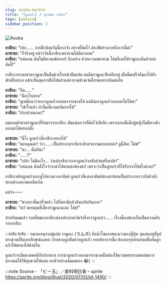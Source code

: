 ```yaml
---
slug: asuka-marble
title: "[ลูกแก้ว] / คุราชินะ อาสึกะ"
tags: [aokana]
sidebar_position: 2
---
```


![Asuka](https://res.cloudinary.com/kagamiweb/image/upload/v1631463910/blog/aokana/asuka-marble.jpg)

<!-- truncate -->

**อาสึกะ:** “เห้อ…… การฝึกซ้อมวันนี้ยากจัง อย่างที่คิดไว้ ต้องฟิตร่างกายยิ่งกว่านี้ค่ะ”  
**มาซายะ:** “ก็จริงอยู่ แต่ว่าวันนี้อาสึกะพยายามได้ดีมากเลย”  
**อาสึกะ:** “แน่นอน ฉันไม่มีทางแพ้หรอก! อีกอย่าง ด้วยความพยายาม โค้ชก็เลยให้รามูเนะฉันด้วยล่ะ ลัคกี้!”  

อาสึกะกระดกขวดรามูเนะขึ้นดื่มด้วยใบหน้ายิ้มแย้ม ผมดื่มรามูเนะที่เหลืออยู่ เมื่อดื่มเสร็จก็มองไปยังฟากฝั่งทะเล แม้จะสิ้นสุดการฝึกไปแล้วแต่อากาศช่างแจ่มใสจนอยากบินต่ออีก

**อาสึกะ:** “อืม……”  
**มาซายะ:** “มีอะไรเหรอ”  
**อาสึกะ:** “ดูเหมือนว่าจะเอาลูกแก้วออกมาจากขวดได้ แต่ฉันเอาลูกแก้วออกมาไม่ได้ค่ะ”  
**มาซายะ:** “เข้าใจแล้ว ถ้างั้นเดี๋ยวผมจัดการให้”  
**อาสึกะ:** “ฝากด้วยนะคะ!”

ผมถอดฝาขวดรามูเนะที่รับมาจากอาสึกะ มันแน่นกว่าที่คิดไว้เสียอีก เพราะแบบนี้เด็กผู้หญิงไม่มีทางดึงออกมาได้หรอกมั้ง

**มาซายะ:** “นี่ไง ลูกแก้วที่อาสึกะอยากได้”  
**อาสึกะ:** “ขอบคุณค่ะ! ว้าว……เป็นประกายระยิบระยับสวยงามมากเลยค่ะ! ดูนี่สิคะ โค้ช!”  
**มาซายะ:** “นะ… นั่นสินะ”  
**อาสึกะ:** “……?”  
**มาซายะ:** “เปล่า ไม่มีอะไร… ว่าแต่อาสึกะจะเอาลูกแก้วกลับบ้านหรือเปล่า”  
**อาสึกะ:** “แน่นอน ฉันตั้งใจว่าจะนำไปตกแต่งห้องค่ะ! เพราะว่าเป็นลูกแก้วที่ได้รับจากโค้ชไงล่ะคะ!”  

อาสึกะหยิบลูกแก้วและชูไปทางดวงอาทิตย์ ลูกแก้วที่แสงอาทิตย์ส่องสะท้อนเป็นประกายราวกับผิวน้ำทะเลช่างงดงามเหลือเกิน

แต่ว่า――

**มาซายะ:** “พวกเราดื่มเสร็จแล้ว ไปที่สถานีแล้วบินกลับกันเถอะ”  
**อาสึกะ:** “ค่ะ! ขอบคุณที่เลี้ยงรามูเนะนะคะ โค้ช!”

สำหรับผมแล้ว รอยยิ้มของอาสึกะส่องประกายเจิดจ้ายิ่งกว่าลูกแก้ว…… เรื่องนี้คงต้องเก็บเป็นความลับจากอาสึกะ

:::info Info - หมายเหตุจากผู้แปล
รามูเนะ (ラムネ) คือน้ำโซดารสมะนาวของญี่ปุ่น จุดเด่นอยู่ที่รูปทรงขวดเป็นเอกลักษณ์เฉพาะ ปากขวดถูกปิดด้วยลูกแก้ว หากต้องการดื่ม ต้องกดจุกด้านบนเพื่อดันลูกแก้วให้ตกลงไปด้านใน

ลูกแก้วจะมีขนาดพอดีกับปากขวด การนำลูกแก้วออกมาจากขวดนั้นต้องใช้ความพยายามพอสมควร (บางคนใช้วิธีทุบขวดให้แตก ยกตัวอย่างเช่นผมเอง 😂)
:::

:::note Source - 「ビー玉」／倉科明日香 – sprite
https://sprite.org/blog/illust/2020/07/03/id-1490/
:::